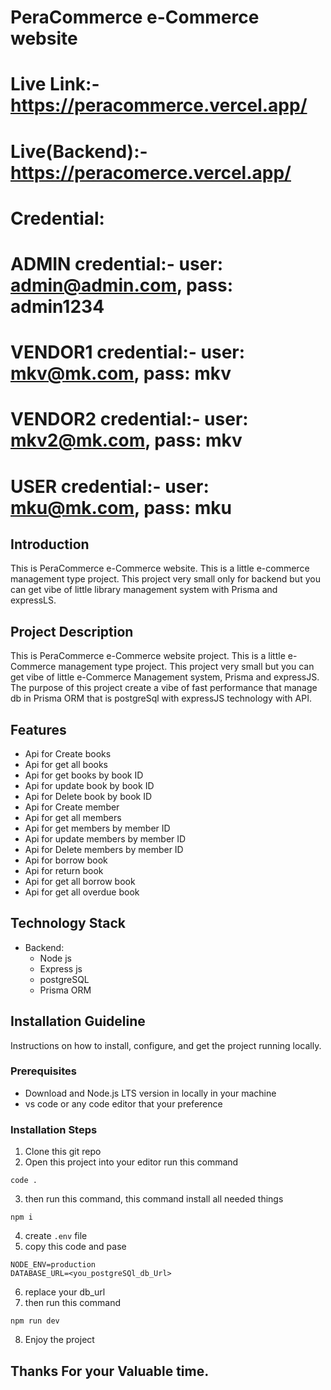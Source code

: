 # PeraCommerce e-Commerce website

# Live Link:- https://peracommerce.vercel.app/

# Live(Backend):- https://peracomerce.vercel.app/

# Credential:

# ADMIN credential:- user: admin@admin.com, pass: admin1234

# VENDOR1 credential:- user: mkv@mk.com, pass: mkv

# VENDOR2 credential:- user: mkv2@mk.com, pass: mkv

# USER credential:- user: mku@mk.com, pass: mku

## Introduction

This is PeraCommerce e-Commerce website. This is a little e-commerce management type project. This project very small only for backend but you can get vibe of little library management system with Prisma and expressLS.

## Project Description

This is PeraCommerce e-Commerce website project. This is a little e-Commerce management type project. This project very small but you can get vibe of little e-Commerce Management system, Prisma and expressJS. The purpose of this project create a vibe of fast performance that manage db in Prisma ORM that is postgreSql with expressJS technology with API.

## Features

- Api for Create books
- Api for get all books
- Api for get books by book ID
- Api for update book by book ID
- Api for Delete book by book ID
- Api for Create member
- Api for get all members
- Api for get members by member ID
- Api for update members by member ID
- Api for Delete members by member ID
- Api for borrow book
- Api for return book
- Api for get all borrow book
- Api for get all overdue book

## Technology Stack

- Backend:
  - Node js
  - Express js
  - postgreSQL
  - Prisma ORM

## Installation Guideline

Instructions on how to install, configure, and get the project running locally.

### Prerequisites

- Download and Node.js LTS version in locally in your machine
- vs code or any code editor that your preference

### Installation Steps

1. Clone this git repo
2. Open this project into your editor run this command

```tsc
code .
```

3. then run this command, this command install all needed things

```tsc
npm i
```

4. create `.env` file
5. copy this code and pase

```tsc
NODE_ENV=production
DATABASE_URL=<you_postgreSQl_db_Url>
```

6. replace your db_url
7. then run this command

```tsc
npm run dev
```

8. Enjoy the project

## Thanks For your Valuable time.
